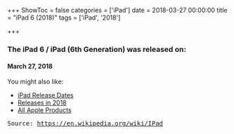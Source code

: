 +++
ShowToc = false
categories = ['iPad']
date = 2018-03-27 00:00:00
title = "iPad 6 (2018)"
tags = ['iPad', '2018']

+++

### The iPad 6 / iPad (6th Generation) was released on: 
#### March 27, 2018


<!--more-->


    
You might also like:

- [iPad Release Dates](https://AppleReleaseDate.com//tags/ipad/)
- [Releases in 2018](https://AppleReleaseDate.com//tags/2018/)
- [All Apple Products](https://AppleReleaseDate.com//categories/)



<kbd> Source: https://en.wikipedia.org/wiki/IPad</kbd>

